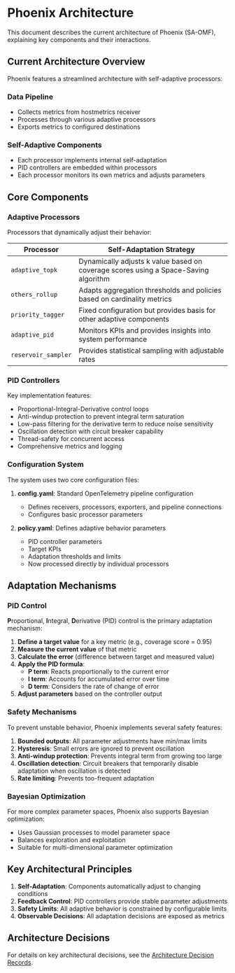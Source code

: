 # Phoenix Architecture

This document describes the current architecture of Phoenix (SA-OMF), explaining key components and their interactions.

## Current Architecture Overview

Phoenix features a streamlined architecture with self-adaptive processors:

### Data Pipeline

- Collects metrics from hostmetrics receiver
- Processes through various adaptive processors
- Exports metrics to configured destinations

### Self-Adaptive Components

- Each processor implements internal self-adaptation
- PID controllers are embedded within processors
- Each processor monitors its own metrics and adjusts parameters

## Core Components

### Adaptive Processors

Processors that dynamically adjust their behavior:

| Processor | Self-Adaptation Strategy |
|-----------|--------------------------|
| `adaptive_topk` | Dynamically adjusts k value based on coverage scores using a Space-Saving algorithm |
| `others_rollup` | Adapts aggregation thresholds and policies based on cardinality metrics |
| `priority_tagger` | Fixed configuration but provides basis for other adaptive components |
| `adaptive_pid` | Monitors KPIs and provides insights into system performance |
| `reservoir_sampler` | Provides statistical sampling with adjustable rates |

### PID Controllers

Key implementation features:

- Proportional-Integral-Derivative control loops
- Anti-windup protection to prevent integral term saturation
- Low-pass filtering for the derivative term to reduce noise sensitivity
- Oscillation detection with circuit breaker capability
- Thread-safety for concurrent access
- Comprehensive metrics and logging

### Configuration System

The system uses two core configuration files:

1. **config.yaml**: Standard OpenTelemetry pipeline configuration
   - Defines receivers, processors, exporters, and pipeline connections
   - Configures basic processor parameters

2. **policy.yaml**: Defines adaptive behavior parameters
   - PID controller parameters
   - Target KPIs
   - Adaptation thresholds and limits
   - Now processed directly by individual processors

## Adaptation Mechanisms

### PID Control

**P**roportional, **I**ntegral, **D**erivative (PID) control is the primary adaptation mechanism:

1. **Define a target value** for a key metric (e.g., coverage score = 0.95)
2. **Measure the current value** of that metric
3. **Calculate the error** (difference between target and measured value)
4. **Apply the PID formula**:
   - **P term**: Reacts proportionally to the current error
   - **I term**: Accounts for accumulated error over time
   - **D term**: Considers the rate of change of error
5. **Adjust parameters** based on the controller output

### Safety Mechanisms

To prevent unstable behavior, Phoenix implements several safety features:

1. **Bounded outputs**: All parameter adjustments have min/max limits
2. **Hysteresis**: Small errors are ignored to prevent oscillation
3. **Anti-windup protection**: Prevents integral term from growing too large
4. **Oscillation detection**: Circuit breakers that temporarily disable adaptation when oscillation is detected
5. **Rate limiting**: Prevents too-frequent adaptation

### Bayesian Optimization

For more complex parameter spaces, Phoenix also supports Bayesian optimization:

- Uses Gaussian processes to model parameter space
- Balances exploration and exploitation
- Suitable for multi-dimensional parameter optimization

## Key Architectural Principles

1. **Self-Adaptation**: Components automatically adjust to changing conditions
2. **Feedback Control**: PID controllers provide stable parameter adjustments
3. **Safety Limits**: All adaptive behavior is constrained by configurable limits
4. **Observable Decisions**: All adaptation decisions are exposed as metrics

## Architecture Decisions

For details on key architectural decisions, see the [Architecture Decision Records](architecture/adr/README.md).